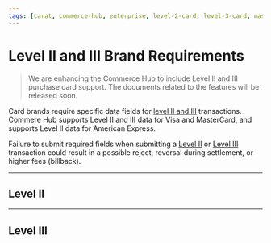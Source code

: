```yaml
---
tags: [carat, commerce-hub, enterprise, level-2-card, level-3-card, mastercard, visa, american-express, discover, purchase-card, commercial-card, business-card]
---
```


# Level II and III Brand Requirements

<!-- theme: danger -->
> We are enhancing the Commerce Hub to include Level II and III purchase card support. The documents related to the features will be released soon.

Card brands require specific data fields for [level II and III](?path=docs/Resources/Guides/Level23/Level23.md) transactions. Commere Hub supports Level II and III data for Visa and MasterCard, and supports Level II data for American Express.

Failure to submit required fields when submitting a [Level II](#level-ii) or [Level III](level-iii) transaction could result in a possible reject, reversal during settlement, or higher fees (billback).

---

## Level II

---

## Level III

